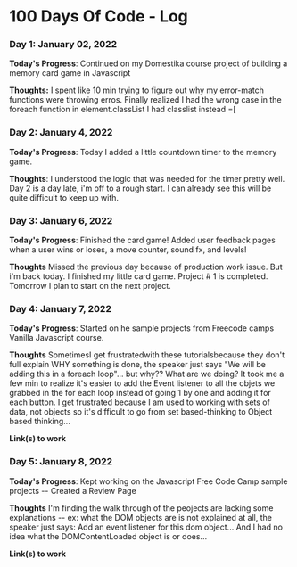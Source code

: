 # 100 Days Of Code - Log

### Day 1: January 02, 2022


**Today's Progress**: Continued on my Domestika course project of building a memory card game in Javascript

**Thoughts:** I spent like 10 min trying to figure out why my error-match functions were throwing erros.  Finally realized I had the wrong case in the foreach function in element.classList I had classlist instead =[


### Day 2: January 4, 2022

**Today's Progress**:  Today I added a little countdown timer to the memory game.

**Thoughts**: I understood the logic that was needed for the timer pretty well. Day 2 is a day late, i'm off to a rough start.  I can already see this will be quite difficult to keep up with.


### Day 3: January 6, 2022

**Today's Progress**: Finished the card game! Added user feedback pages when a user wins or loses, a move counter, sound fx, and levels!  

**Thoughts** Missed the previous day because of production work issue.  But i'm back today.  I finished my little card game.  Project # 1 is completed.  Tomorrow I plan to start on the next project.

### Day 4: January 7, 2022

**Today's Progress**: Started on he sample projects from Freecode camps  Vanilla Javascript course. 

**Thoughts** SometimesI get frustratedwith these tutorialsbecause they don't full explain WHY something is done, the speaker just says "We will be adding this in a foreach loop"... but why?? What are we doing?  It took me a few min to realize it's easier to add the Event listener to all the objets we grabbed in the for each loop instead of going 1 by one and adding it for each button.  I get frustrated because I am used to working with sets  of data, not objects so it's difficult to go from set based-thinking to Object based thinking...

**Link(s) to work**

### Day 5: January 8, 2022

**Today's Progress**: Kept working on the Javascript Free Code Camp sample projects -- Created a Review Page

**Thoughts** I'm finding the walk through of the peojects are lacking some explanations -- ex: what the DOM objects are is not explained at all, the speaker just says: Add an event listener for this dom object... And I had no idea what the DOMContentLoaded object is or does...

**Link(s) to work**

